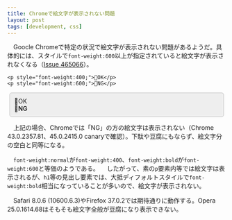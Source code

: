 ```yaml
---
title: Chromeで絵文字が表示されない問題
layout: post
tags: [development, css]
---
```


　Goocle Chromeで特定の状況で絵文字が表示されない問題があるようだ。具体的には、スタイルで`font-weight:600`以上が指定されていると絵文字が表示されなくなる（[Issue 465066](https://code.google.com/p/chromium/issues/detail?id=465066)）。

```
<p style="font-weight:400;">🙆OK</p>
<p style="font-weight:600;">🙅NG</p>
```

<div style="border: 1px solid silver; background-color: #eee; padding: 10px; border-radius: 5px; margin: 10px 5px;">
<p style="font-weight:400; margin:0;">🙆OK</p>
<p style="font-weight:600; margin:0;">🙅NG</p>
</div>

　上記の場合、Chromeでは「NG」の方の絵文字は表示されない（Chrome 43.0.2357.81、45.0.2415.0 canaryで確認）。下駄や豆腐にもならず、絵文字分の空白と同等になる。

　`font-weight:normal`が`font-weight:400`、`font-weight:bold`が`font-weight:600`と等価のようである。
　したがって、素の`p`要素内等では絵文字は表示されるが、`h1`等の見出し要素では、大抵ディフォルトスタイルで`font-weight:bold`相当になっていることが多いので、絵文字が表示されない。

　Safari 8.0.6 (10600.6.3)やFirefox 37.0.2では期待通りに動作する。Opera 25.0.1614.68はそもそも絵文字全般が豆腐になり表示できない。